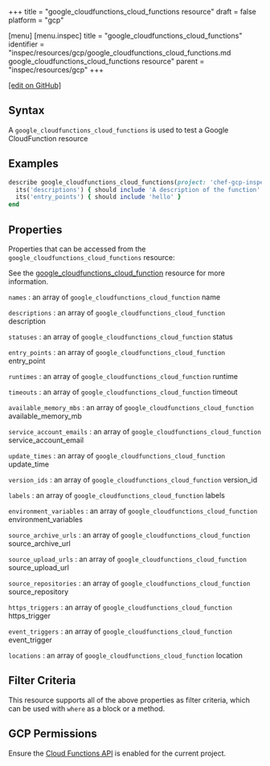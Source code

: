 +++
title = "google_cloudfunctions_cloud_functions resource"
draft = false
platform = "gcp"

[menu]
  [menu.inspec]
    title = "google_cloudfunctions_cloud_functions"
    identifier = "inspec/resources/gcp/google_cloudfunctions_cloud_functions.md google_cloudfunctions_cloud_functions resource"
    parent = "inspec/resources/gcp"
+++

[\[edit on GitHub\]](https://github.com/inspec/inspec-gcp/blob/master/docs/resources/google_cloudfunctions_cloud_functions.md)

## Syntax

A `google_cloudfunctions_cloud_functions` is used to test a Google CloudFunction resource

## Examples

```ruby
describe google_cloudfunctions_cloud_functions(project: 'chef-gcp-inspec', location: 'europe-west1') do
  its('descriptions') { should include 'A description of the function' }
  its('entry_points') { should include 'hello' }
end
```

## Properties

Properties that can be accessed from the `google_cloudfunctions_cloud_functions` resource:

See the [google_cloudfunctions_cloud_function](/inspec/resources/google_cloudfunctions_cloud_function/#properties) resource for more information.

`names`
: an array of `google_cloudfunctions_cloud_function` name

`descriptions`
: an array of `google_cloudfunctions_cloud_function` description

`statuses`
: an array of `google_cloudfunctions_cloud_function` status

`entry_points`
: an array of `google_cloudfunctions_cloud_function` entry_point

`runtimes`
: an array of `google_cloudfunctions_cloud_function` runtime

`timeouts`
: an array of `google_cloudfunctions_cloud_function` timeout

`available_memory_mbs`
: an array of `google_cloudfunctions_cloud_function` available_memory_mb

`service_account_emails`
: an array of `google_cloudfunctions_cloud_function` service_account_email

`update_times`
: an array of `google_cloudfunctions_cloud_function` update_time

`version_ids`
: an array of `google_cloudfunctions_cloud_function` version_id

`labels`
: an array of `google_cloudfunctions_cloud_function` labels

`environment_variables`
: an array of `google_cloudfunctions_cloud_function` environment_variables

`source_archive_urls`
: an array of `google_cloudfunctions_cloud_function` source_archive_url

`source_upload_urls`
: an array of `google_cloudfunctions_cloud_function` source_upload_url

`source_repositories`
: an array of `google_cloudfunctions_cloud_function` source_repository

`https_triggers`
: an array of `google_cloudfunctions_cloud_function` https_trigger

`event_triggers`
: an array of `google_cloudfunctions_cloud_function` event_trigger

`locations`
: an array of `google_cloudfunctions_cloud_function` location

## Filter Criteria

This resource supports all of the above properties as filter criteria, which can be used
with `where` as a block or a method.

## GCP Permissions

Ensure the [Cloud Functions API](https://console.cloud.google.com/apis/library/cloudfunctions.googleapis.com/) is enabled for the current project.

